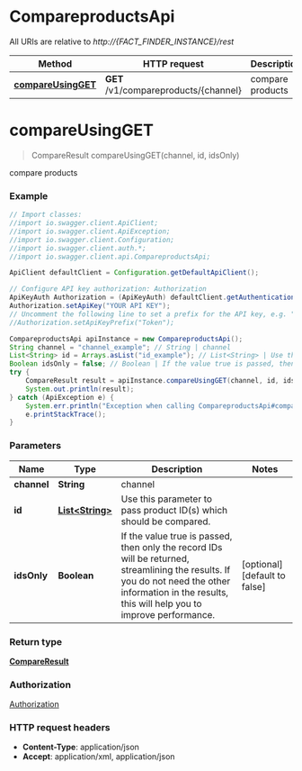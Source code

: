 # CompareproductsApi

All URIs are relative to *http://{FACT_FINDER_INSTANCE}/rest*

Method | HTTP request | Description
------------- | ------------- | -------------
[**compareUsingGET**](CompareproductsApi.md#compareUsingGET) | **GET** /v1/compareproducts/{channel} | compare products


<a name="compareUsingGET"></a>
# **compareUsingGET**
> CompareResult compareUsingGET(channel, id, idsOnly)

compare products

### Example
```java
// Import classes:
//import io.swagger.client.ApiClient;
//import io.swagger.client.ApiException;
//import io.swagger.client.Configuration;
//import io.swagger.client.auth.*;
//import io.swagger.client.api.CompareproductsApi;

ApiClient defaultClient = Configuration.getDefaultApiClient();

// Configure API key authorization: Authorization
ApiKeyAuth Authorization = (ApiKeyAuth) defaultClient.getAuthentication("Authorization");
Authorization.setApiKey("YOUR API KEY");
// Uncomment the following line to set a prefix for the API key, e.g. "Token" (defaults to null)
//Authorization.setApiKeyPrefix("Token");

CompareproductsApi apiInstance = new CompareproductsApi();
String channel = "channel_example"; // String | channel
List<String> id = Arrays.asList("id_example"); // List<String> | Use this parameter to pass product ID(s) which should be compared.
Boolean idsOnly = false; // Boolean | If the value true is passed, then only the record IDs will be returned, streamlining the results. If you do not need the other information in the results, this will help you to improve performance.
try {
    CompareResult result = apiInstance.compareUsingGET(channel, id, idsOnly);
    System.out.println(result);
} catch (ApiException e) {
    System.err.println("Exception when calling CompareproductsApi#compareUsingGET");
    e.printStackTrace();
}
```

### Parameters

Name | Type | Description  | Notes
------------- | ------------- | ------------- | -------------
 **channel** | **String**| channel |
 **id** | [**List&lt;String&gt;**](String.md)| Use this parameter to pass product ID(s) which should be compared. |
 **idsOnly** | **Boolean**| If the value true is passed, then only the record IDs will be returned, streamlining the results. If you do not need the other information in the results, this will help you to improve performance. | [optional] [default to false]

### Return type

[**CompareResult**](CompareResult.md)

### Authorization

[Authorization](../README.md#Authorization)

### HTTP request headers

 - **Content-Type**: application/json
 - **Accept**: application/xml, application/json

